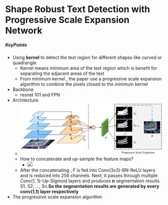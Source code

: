 # Shape Robust Text Detection with Progressive Scale Expansion Network

##### KeyPoints

- Using **kernel** to detect the text region for different shapes like curved or quadrangle
  - Kernel means minimum area of the text region which is benefit for separating the adjacent areas of the text
  - From minimum kernel , the paper use a progressive scale expansion algorithm to combine the pixels closed to the minimum kernel
- Backbone
  - resnet 101 and FPN
- Architecture
  - ![](Segmentation_1_nets_architecture.PNG)
  - How to concatenate and up-sample the feature maps?
    - ![](D:\paper\git_paper_clone_and_md\paper_reading_notes\Segmentation\Segmentation_1_nets_architecture_details_1.PNG)
  - After the concatenating , *F* is fed into Conv(3x3)-BN-ReLU layers and is reduced into 256 channels. Next, it passes through multiple Conv(1, 1)-Up-Sigmoid layers and produces **n** segmentation results S1, S2, ..., Sn.**So the segmentation results are generated by every conv(1,1) layer respectively**
- The progressive scale expansion algorithm

